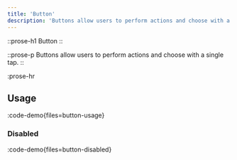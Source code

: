 ```yaml
---
title: 'Button'
description: 'Buttons allow users to perform actions and choose with a single tap.'
---
```


::prose-h1
Button
::

::prose-p
Buttons allow users to perform actions and choose with a single tap.
::

:prose-hr

## Usage

:code-demo{files=button-usage}

### Disabled

:code-demo{files=button-disabled}
